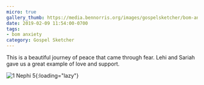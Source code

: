 ```yaml
---
micro: true
gallery_thumb: https://media.bennorris.org/images/gospelsketcher/bom-anxiety-study/1-nephi-5.jpg
date: 2019-02-09 11:54:00-0700
tags:
- bom anxiety
category: Gospel Sketcher
---
```


This is a beautiful journey of peace that came through fear. Lehi and Sariah gave us a great example of love and support.

![1 Nephi 5](https://media.bennorris.org/images/gospelsketcher/bom-anxiety-study/1-nephi-5.jpg){:loading="lazy"}
